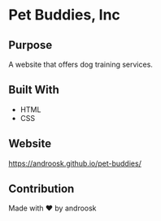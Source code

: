 # Pet Buddies, Inc

## Purpose
A website that offers dog training services.

## Built With
* HTML
* CSS

## Website
https://androosk.github.io/pet-buddies/

## Contribution
Made with ❤️ by androosk
